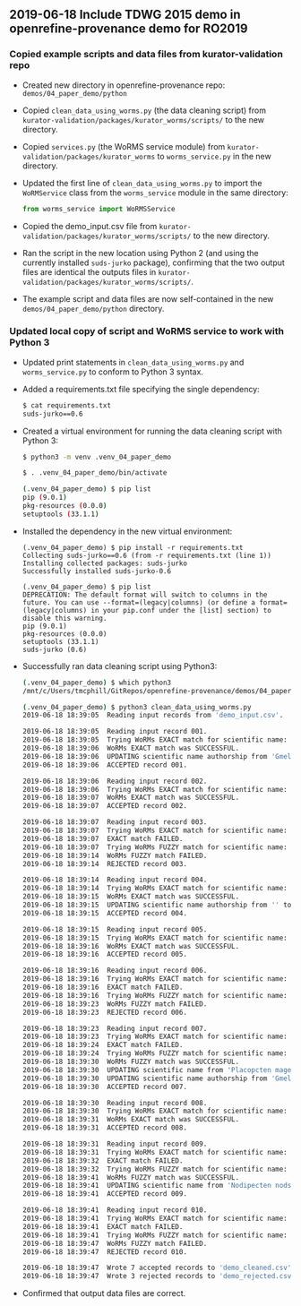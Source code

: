 ## 2019-06-18 Include TDWG 2015 demo in openrefine-provenance demo for RO2019

### Copied example scripts and data files from kurator-validation repo

- Created new directory in openrefine-provenance repo:  `demos/04_paper_demo/python`

- Copied  `clean_data_using_worms.py` (the data cleaning script) from `kurator-validation/packages/kurator_worms/scripts/` to the new directory.

- Copied `services.py` (the WoRMS service module) from `kurator-validation/packages/kurator_worms` to `worms_service.py` in the new directory.

- Updated the first line of  `clean_data_using_worms.py` to import the `WoRMService` class from the `worms_service` module in the same directory:

    ```python
    from worms_service import WoRMSService
    ```
- Copied the demo_input.csv file from `kurator-validation/packages/kurator_worms/scripts/` to the new directory.

- Ran the script in the new location using Python 2 (and using the currently installed `suds-jurko` package), confirming that the two output files are identical the outputs files in  `kurator-validation/packages/kurator_worms/scripts/`.

- The example script and data files are now self-contained in the new `demos/04_paper_demo/python` directory.

### Updated local copy of script and WoRMS service to work with Python 3

- Updated print statements in `clean_data_using_worms.py`  and `worms_service.py`  to conform to Python 3 syntax.

- Added a requirements.txt file specifying the single dependency:

    ```bash
    $ cat requirements.txt
    suds-jurko==0.6
    ```
- Created a virtual environment for running the data cleaning script with Python 3:

    ```bash
    $ python3 -m venv .venv_04_paper_demo
    
    $ . .venv_04_paper_demo/bin/activate
    
    (.venv_04_paper_demo) $ pip list
    pip (9.0.1)
    pkg-resources (0.0.0)
    setuptools (33.1.1)
    ```
- Installed the dependency in the new virtual environment:

    ```console
    (.venv_04_paper_demo) $ pip install -r requirements.txt
    Collecting suds-jurko==0.6 (from -r requirements.txt (line 1))
    Installing collected packages: suds-jurko
    Successfully installed suds-jurko-0.6
    
    (.venv_04_paper_demo) $ pip list
    DEPRECATION: The default format will switch to columns in the future. You can use --format=(legacy|columns) (or define a format=(legacy|columns) in your pip.conf under the [list] section) to disable this warning.
    pip (9.0.1)
    pkg-resources (0.0.0)
    setuptools (33.1.1)
    suds-jurko (0.6)
    ```

- Successfully ran data cleaning script using Python3:

    ```bash
    (.venv_04_paper_demo) $ which python3
    /mnt/c/Users/tmcphill/GitRepos/openrefine-provenance/demos/04_paper_demo/python/.venv_04_paper_demo/bin/python3

    (.venv_04_paper_demo) $ python3 clean_data_using_worms.py
    2019-06-18 18:39:05  Reading input records from 'demo_input.csv'.
    
    2019-06-18 18:39:05  Reading input record 001.
    2019-06-18 18:39:05  Trying WoRMs EXACT match for scientific name: 'Placopecten magellanicus'.
    2019-06-18 18:39:06  WoRMs EXACT match was SUCCESSFUL.
    2019-06-18 18:39:06  UPDATING scientific name authorship from 'Gmelin, 1791' to '(Gmelin, 1791)'.
    2019-06-18 18:39:06  ACCEPTED record 001.
    
    2019-06-18 18:39:06  Reading input record 002.
    2019-06-18 18:39:06  Trying WoRMs EXACT match for scientific name: 'Placopecten magellanicus'.
    2019-06-18 18:39:07  WoRMs EXACT match was SUCCESSFUL.
    2019-06-18 18:39:07  ACCEPTED record 002.
    
    2019-06-18 18:39:07  Reading input record 003.
    2019-06-18 18:39:07  Trying WoRMs EXACT match for scientific name: 'magellanicus placopecten'.
    2019-06-18 18:39:07  EXACT match FAILED.
    2019-06-18 18:39:07  Trying WoRMs FUZZY match for scientific name: 'magellanicus placopecten'.
    2019-06-18 18:39:14  WoRMs FUZZY match FAILED.
    2019-06-18 18:39:14  REJECTED record 003.
    
    2019-06-18 18:39:14  Reading input record 004.
    2019-06-18 18:39:14  Trying WoRMs EXACT match for scientific name: 'Placopecten magellanicus'.
    2019-06-18 18:39:15  WoRMs EXACT match was SUCCESSFUL.
    2019-06-18 18:39:15  UPDATING scientific name authorship from '' to '(Gmelin, 1791)'.
    2019-06-18 18:39:15  ACCEPTED record 004.
    
    2019-06-18 18:39:15  Reading input record 005.
    2019-06-18 18:39:15  Trying WoRMs EXACT match for scientific name: 'Placopecten magellanicus'.
    2019-06-18 18:39:16  WoRMs EXACT match was SUCCESSFUL.
    2019-06-18 18:39:16  ACCEPTED record 005.
    
    2019-06-18 18:39:16  Reading input record 006.
    2019-06-18 18:39:16  Trying WoRMs EXACT match for scientific name: ''.
    2019-06-18 18:39:16  EXACT match FAILED.
    2019-06-18 18:39:16  Trying WoRMs FUZZY match for scientific name: ''.
    2019-06-18 18:39:23  WoRMs FUZZY match FAILED.
    2019-06-18 18:39:23  REJECTED record 006.
    
    2019-06-18 18:39:23  Reading input record 007.
    2019-06-18 18:39:23  Trying WoRMs EXACT match for scientific name: 'Placopcten magellanicus'.
    2019-06-18 18:39:24  EXACT match FAILED.
    2019-06-18 18:39:24  Trying WoRMs FUZZY match for scientific name: 'Placopcten magellanicus'.
    2019-06-18 18:39:30  WoRMs FUZZY match was SUCCESSFUL.
    2019-06-18 18:39:30  UPDATING scientific name from 'Placopcten magellanicus' to 'Placopecten magellanicus'.
    2019-06-18 18:39:30  UPDATING scientific name authorship from 'Gmellin' to '(Gmelin, 1791)'.
    2019-06-18 18:39:30  ACCEPTED record 007.
    
    2019-06-18 18:39:30  Reading input record 008.
    2019-06-18 18:39:30  Trying WoRMs EXACT match for scientific name: 'Placopecten magellanicus'.
    2019-06-18 18:39:31  WoRMs EXACT match was SUCCESSFUL.
    2019-06-18 18:39:31  ACCEPTED record 008.
    
    2019-06-18 18:39:31  Reading input record 009.
    2019-06-18 18:39:31  Trying WoRMs EXACT match for scientific name: 'Nodipecten nodsus'.
    2019-06-18 18:39:32  EXACT match FAILED.
    2019-06-18 18:39:32  Trying WoRMs FUZZY match for scientific name: 'Nodipecten nodsus'.
    2019-06-18 18:39:41  WoRMs FUZZY match was SUCCESSFUL.
    2019-06-18 18:39:41  UPDATING scientific name from 'Nodipecten nodsus' to 'Nodipecten nodosus'.
    2019-06-18 18:39:41  ACCEPTED record 009.
    
    2019-06-18 18:39:41  Reading input record 010.
    2019-06-18 18:39:41  Trying WoRMs EXACT match for scientific name: 'Pecten nodosus'.
    2019-06-18 18:39:41  EXACT match FAILED.
    2019-06-18 18:39:41  Trying WoRMs FUZZY match for scientific name: 'Pecten nodosus'.
    2019-06-18 18:39:47  WoRMs FUZZY match FAILED.
    2019-06-18 18:39:47  REJECTED record 010.
    
    2019-06-18 18:39:47  Wrote 7 accepted records to 'demo_cleaned.csv'.
    2019-06-18 18:39:47  Wrote 3 rejected records to 'demo_rejected.csv'.
    ```

- Confirmed that output data files are correct.


